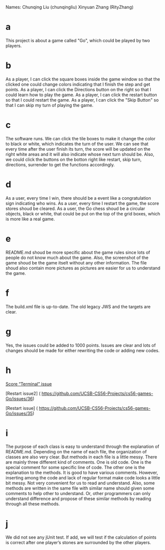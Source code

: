 Names:	Chunqing Liu  (chunqingliu)
	Xinyuan Zhang (RityZhang)

# a
This project is about a game called "Go", which could be played by two players.

# b
As a player, I can click the square boxes inside the game window so that the clicked one could change colors indicating that I finish the step and get points. As a player, I can click the Directions button on the right so that I could learn how to play the game. As a player, I can click the restart button so that I could restart the game. As a player, I can click the "Skip Button" so that I can skip my turn of playing the game.

# c
The software runs. We can click the tile boxes to make it change the color to black or white, which indicates the turn of the user. We can see that every time after the user finish its turn, the score will be updated on the right white areas and it will also indicate whose next turn should be. Also, we could click the buttons on the botton right like restart, skip turn, directions, surrender to get the functions accordingly.

# d
As a user, every time I win, there should be a event like a congratulation sign indicating who wins. As a user, every time I restart the game, the score stores shoud be cleared. As a user, the Go chess shoud be a circular objects, black or white, that could be put on the top of the grid boxes, which is more like a real game.

# e
README.md shoud be more specific about the game rules since lots of people do not know much about the game. Also, the screenshot of the game shoud be the game itselt without any other information. The file shoud also contain more pictures as pictures are easier for us to understand the game.

# f
The build.xml file is up-to-date. The old legacy JWS and the targets are clear.

# g
Yes, the issues could be added to 1000 points. Issues are clear and lots of changes should be made for either rewriting the code or adding new codes.

# h
[Score “Terminal” issue]( https://github.com/UCSB-CS56-Projects/cs56-games-Go/issues/37)

[Restart issue2] ( https://github.com/UCSB-CS56-Projects/cs56-games-Go/issues/36)

[Restart issue] ( https://github.com/UCSB-CS56-Projects/cs56-games-Go/issues/35)
   
# i
The purpose of each class is easy to understand through the explanation of README.md. Depending on the name of each file, the organization of classes are also very clear. But methods in each file is a little messy. There are mainly three different kind of comments. One is old code. One is the special comment for some specific line of code. The other one is the explanation to the methods. It is good to have various comments. However, inserting among the code and lack of regular format make code looks a little bit messy. Not very convenient for us to read and understand. Also, some methods are written in the same file with similar name should given some comments to help other to understand. Or, other programmers can only understand difference and propose of these similar methods by reading through all these methods.

# j
We did not see any jUnit test. If add, we will test if the calculation of points is correct after one player’s stones are surrounded by the other players.
